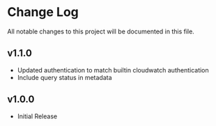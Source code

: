 # Change Log

All notable changes to this project will be documented in this file.

## v1.1.0

- Updated authentication to match builtin cloudwatch authentication
- Include query status in metadata

## v1.0.0

- Initial Release
